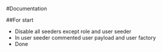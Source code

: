 #Documentation

##For start
- Disable all seeders except role and user seeder
- In user seeder commented user payload and user factory
- Done
